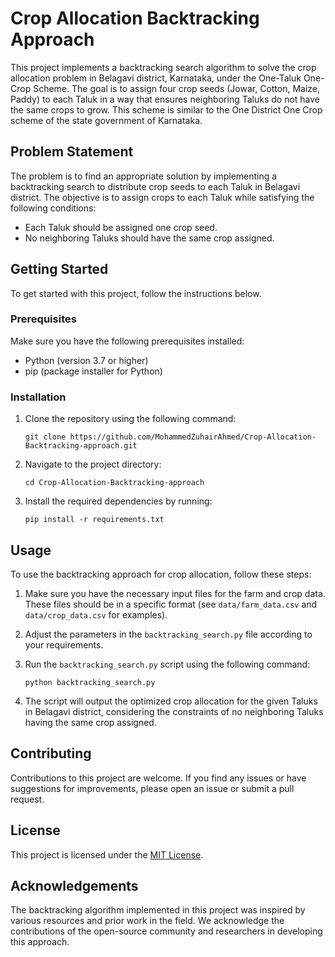 # Crop Allocation Backtracking Approach

This project implements a backtracking search algorithm to solve the crop allocation problem in Belagavi district, Karnataka, under the One-Taluk One-Crop Scheme. The goal is to assign four crop seeds (Jowar, Cotton, Maize, Paddy) to each Taluk in a way that ensures neighboring Taluks do not have the same crops to grow. This scheme is similar to the One District One Crop scheme of the state government of Karnataka.

## Problem Statement

The problem is to find an appropriate solution by implementing a backtracking search to distribute crop seeds to each Taluk in Belagavi district. The objective is to assign crops to each Taluk while satisfying the following conditions:

- Each Taluk should be assigned one crop seed.
- No neighboring Taluks should have the same crop assigned.

## Getting Started

To get started with this project, follow the instructions below.

### Prerequisites

Make sure you have the following prerequisites installed:

- Python (version 3.7 or higher)
- pip (package installer for Python)

### Installation

1. Clone the repository using the following command:

   ```shell
   git clone https://github.com/MohammedZuhairAhmed/Crop-Allocation-Backtracking-approach.git
   ```

2. Navigate to the project directory:

   ```shell
   cd Crop-Allocation-Backtracking-approach
   ```

3. Install the required dependencies by running:

   ```shell
   pip install -r requirements.txt
   ```

## Usage

To use the backtracking approach for crop allocation, follow these steps:

1. Make sure you have the necessary input files for the farm and crop data. These files should be in a specific format (see `data/farm_data.csv` and `data/crop_data.csv` for examples).

2. Adjust the parameters in the `backtracking_search.py` file according to your requirements.

3. Run the `backtracking_search.py` script using the following command:

   ```shell
   python backtracking_search.py
   ```

4. The script will output the optimized crop allocation for the given Taluks in Belagavi district, considering the constraints of no neighboring Taluks having the same crop assigned.

## Contributing

Contributions to this project are welcome. If you find any issues or have suggestions for improvements, please open an issue or submit a pull request.

## License

This project is licensed under the [MIT License](LICENSE).

## Acknowledgements

The backtracking algorithm implemented in this project was inspired by various resources and prior work in the field. We acknowledge the contributions of the open-source community and researchers in developing this approach.
